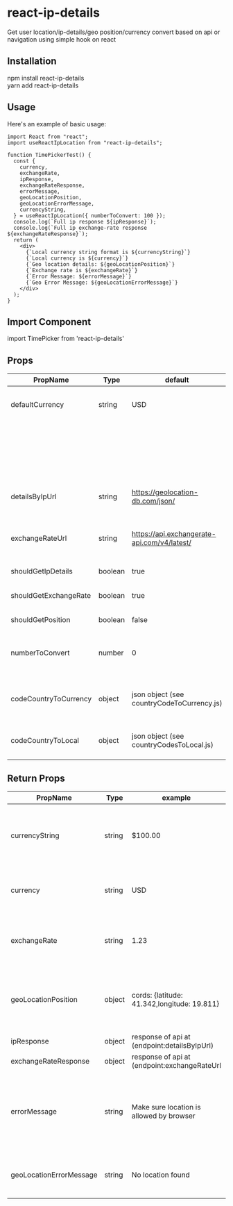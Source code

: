 # react-ip-details

Get user location/ip-details/geo position/currency convert based on api or navigation using simple hook on react

## Installation

npm install react-ip-details <br/>
yarn add react-ip-details

## Usage

Here's an example of basic usage:

```JSX
import React from "react";
import useReactIpLocation from "react-ip-details";

function TimePickerTest() {
  const {
    currency,
    exchangeRate,
    ipResponse,
    exchangeRateResponse,
    errorMessage,
    geoLocationPosition,
    geoLocationErrorMessage,
    currencyString,
  } = useReactIpLocation({ numberToConvert: 100 });
  console.log(`Full ip response ${ipResponse}`);
  console.log(`Full ip exchange-rate response ${exchangeRateResponse}`);
  return (
    <div>
      {`Local currency string format is ${currencyString}`}
      {`Local currency is ${currency}`}
      {`Geo location details: ${geoLocationPosition}`}
      {`Exchange rate is ${exchangeRate}`}
      {`Error Message: ${errorMessage}`}
      {`Geo Error Message: ${geoLocationErrorMessage}`}
    </div>
  );
}
```

## Import Component

import TimePicker from 'react-ip-details'

## Props

| PropName              | Type    | default                                     | description                                                                                                                   |
| --------------------- | ------- | ------------------------------------------- | ----------------------------------------------------------------------------------------------------------------------------- |
| defaultCurrency       | string  | USD                                         | Default currency (your webpage currency) if u want to make an exchange to local currency                                      |
|                       |         |                                             | Check currency supported on api used or change url to support it=> https://www.exchangerate-api.com/docs/supported-currencies |
| detailsByIpUrl        | string  | https://geolocation-db.com/json/            | You can change url to , make sure endpoint return country_code inside response data                                           |
| exchangeRateUrl       | string  | https://api.exchangerate-api.com/v4/latest/ | You can change url to , make sure ndpoint accept /${currency} addition and return rates in response data                      |
| shouldGetIpDetails    | boolean | true                                        | Will not use api details request if false.                                                                                    |
| shouldGetExchangeRate | boolean | true                                        | Will not use exchange rate request if false,will keep USD currency only                                                       |
| shouldGetPosition     | boolean | false                                       | Turn it to true if u need geolocation info                                                                                    |
| numberToConvert       | number  | 0                                           | If you want to convert number to current currency and format (ex:200 => $100.00(in US) / ALL 10,742(in Albania))              |
| codeCountryToCurrency | object  | json object (see countryCodeToCurrency.js)  | You can pass as prop if you want to edit specific country currency for ex : you want to use Eur in Al(Albania)                |
| codeCountryToLocal    | object  | json object (see countryCodesToLocal.js)    | You can pass as prop if you want to edit based on your desire (similar to countryToCurrency)                                  |

## Return Props

| PropName                | Type   | example                                      | description                                                                                                                   |
| ----------------------- | ------ | -------------------------------------------- | ----------------------------------------------------------------------------------------------------------------------------- |
| currencyString          | string | $100.00                                      | It will return local currency string formated based on currency and exchange rate and numberToConvert                         |
| currency                | string | USD                                          | It will return local currency based on api at (detailsByIpUrl prop)                                                           |
| exchangeRate            | string | 1.23                                         | Exchange rate of default currency to local currency based on ip api and currency exchange api                                 |
| geoLocationPosition     | object | cords: {latitude: 41.342,longitude: 19.811}  | Get location position based on navigation built in without using api (if you need only this use onlyPosition:true)            |
| ipResponse              | object | response of api at (endpoint:detailsByIpUrl) |                                                                                                                               |
| exchangeRateResponse    | object | response of api at (endpoint:exchangeRateUrl |                                                                                                                               |
| errorMessage            | string | Make sure location is allowed by browser     | If api fails or anything get wrong it will display messages (messages are static not based on api) replace based on your need |
| geoLocationErrorMessage | string | No location found                            | If navigation location fails to find coords it will display error message                                                     |
